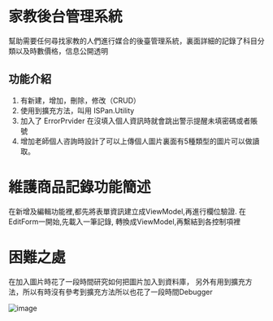 # 家教後台管理系統
幫助需要任何尋找家教的人們進行媒合的後臺管理系統，裏面詳細的記錄了科目分類以及時數價格，信息公開透明

## 功能介紹
1. 有新建，增加，刪除，修改（CRUD）
2. 使用到擴充方法，叫用 ISPan.Utility
3. 加入了 ErrorPrvider 在沒填入個人資訊時就會跳出警示提醒未填密碼或者賬號
4. 增加老師個人咨詢時設計了可以上傳個人圖片裏面有5種類型的圖片可以做讀取。

# 維護商品記錄功能簡述
在新增及編輯功能裡,都先將表單資訊建立成ViewModel,再進行欄位驗證.
在EditForm一開始,先載入一筆記錄, 轉換成ViewModel,再繫結到各控制項裡

# 困難之處
在加入圖片時花了一段時間研究如何把圖片加入到資料庫，
另外有用到擴充方法，所以有時沒有參考到擴充方法所以也花了一段時間Debugger

![image](https://github.com/cindy5hsu/WinForms-CRUD/blob/master/Project_Store/Resources/%E8%9E%A2%E5%B9%95%E6%93%B7%E5%8F%96%E7%95%AB%E9%9D%A2%20(42).png?raw=true)
